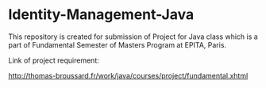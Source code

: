 # Identity-Management-Java

This repository is created for submission of Project for Java class which is a part of Fundamental Semester of Masters Program at EPITA, Paris.  

Link of project requirement:

http://thomas-broussard.fr/work/java/courses/project/fundamental.xhtml
